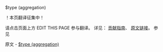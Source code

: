  $type (aggregation)

 ！本页翻译征集中！

请点击页面上方 EDIT THIS PAGE 参与翻译。
详见：
[贡献指南]( https://github.com/JinMuInfo/MongoDB-Manual-zh/blob/master/CONTRIBUTING.md )、
[原文链接](  https://docs.mongodb.com/manual/reference/operator/aggregation/type/  )。
 参见

原文 - [$type (aggregation)]( https://docs.mongodb.com/manual/reference/operator/aggregation/type/ )

